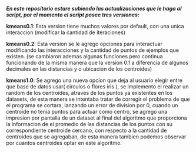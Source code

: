 ***En este repositorio estare subiendo las actualizaciones que le haga al script, por el momento el script posee tres versiones:***


**kmeans0.1**:
  Esta version tiene muchos valores por default, con una unica interaccion (modificar la cantidad de iteraciones) 
  
  
**kmeans0.2**:
  Esta version se le agrego opciones para interactuar modificando las interacciones y la cantidad de puntos de 
  ejemplos que existen. (se cambiaron ademas algunas funciones pero continua funcionando de la misma manera que la version 0.1
  a diferencia de algunos decimales en las distancias y o ubicacion de los centroides) 
  
**kmeans1.0**:
  Se agrego una nueva opcion que deja al usuario elegir entre que base de datos usar( circulos o flores iris ), se implemento 
  el realizar un random de los centroides, atraves de los puntos ya existentes en los datasets, de esta manera se intentaba 
  tratar de corregir el problema de que el programa se cortara, lanzando un error de division por 0, cuando un centroide
  no tenia puntos para actuar como centro, se agrego una impresion por pantalla de un dataset al final del algoritmo que
  proporciona la informacion de el promedio de las distancias de los puntos con su correspondiente centroide cercano, con
  respecto a la cantidad de centroides que se agregaban, de esta manera tambien podemos observar por cuantos centroides
  optar en este algoritmo.
